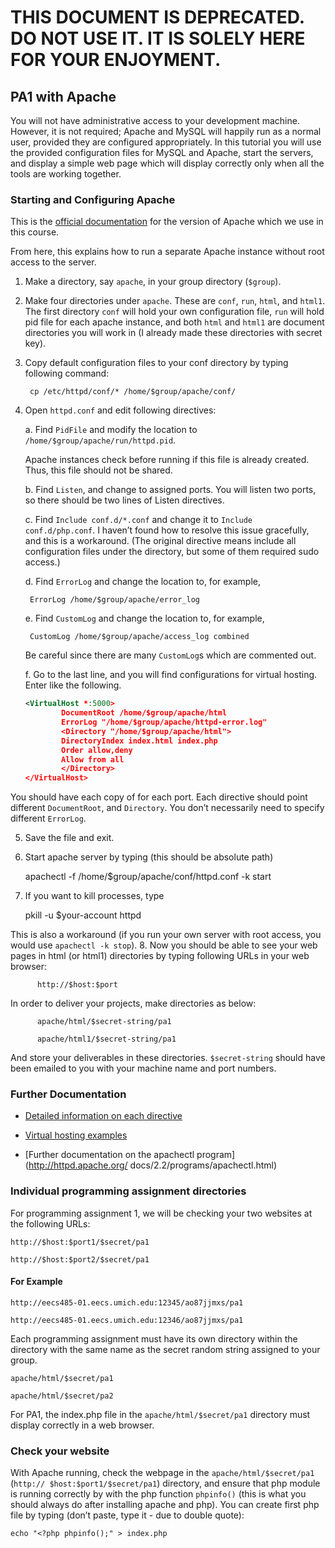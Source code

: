 # THIS DOCUMENT IS DEPRECATED. DO NOT USE IT. IT IS SOLELY HERE FOR YOUR ENJOYMENT.

## PA1 with Apache
You will not have administrative access to your development machine. However, it is not 
required; Apache and MySQL will happily run as a normal user, provided they are configured 
appropriately. In this tutorial you will use the provided configuration files 
for MySQL and Apache, start the servers, and display a simple web page which will display 
correctly only when all the tools are working together.

### Starting and Configuring Apache
This is the [official documentation](http://httpd.apache.org/docs/2.2/) for the version of Apache which we use in this course.

From here, this explains how to run a separate Apache instance without root access to the 
server.

1. Make a directory, say `apache`, in your group directory (`$group`).

2. Make four directories under `apache`. These are `conf`, `run`, `html`, and `html1`. The first 
directory `conf` will hold your own configuration file, `run` will hold pid file for each apache 
instance, and both `html` and `html1` are document directories you will work in (I already made 
these directories with secret key).

3. Copy default configuration files to your conf directory by typing following command: 

        cp /etc/httpd/conf/* /home/$group/apache/conf/

4. Open `httpd.conf` and edit following directives:

    a. Find `PidFile` and modify the location to `/home/$group/apache/run/httpd.pid`.

    Apache instances check before running if this file is already created. Thus, this file should not 
    be shared.

    b. Find `Listen`, and change to assigned ports. You will listen two ports, so there should be two 
    lines of Listen directives.

    c. Find `Include conf.d/*.conf` and change it to `Include conf.d/php.conf`. I haven’t 
    found how to resolve this issue gracefully, and this is a workaround. (The original directive 
    means include all configuration files under the directory, but some of them required sudo 
    access.)

    d. Find `ErrorLog` and change the location to, for example,

        ErrorLog /home/$group/apache/error_log

    e. Find `CustomLog` and change the location to, for example,

        CustomLog /home/$group/apache/access_log combined

    Be careful since there are many `CustomLog`s which are commented out.

    f. Go to the last line, and you will find configurations for virtual hosting. Enter like the following.

    ```xml
    <VirtualHost *:5000> 
            DocumentRoot /home/$group/apache/html
            ErrorLog "/home/$group/apache/httpd-error.log"
            <Directory "/home/$group/apache/html">
            DirectoryIndex index.html index.php
            Order allow,deny
            Allow from all
            </Directory>
    </VirtualHost>
    ```

  You should have each copy of <VirtualHost> for each port. Each directive should point different 
  `DocumentRoot`, and `Directory`. You don’t necessarily need to specify different `ErrorLog`.

5. Save the file and exit.
6. Start apache server by typing (this should be absolute path)

      apachectl -f /home/$group/apache/conf/httpd.conf -k start

7. If you want to kill processes, type

      pkill -u $your-account httpd

  This is also a workaround (if you run your own server with root access, you would use 
  `apachectl -k stop`).
8. Now you should be able to see your web pages in html (or html1) directories by typing 
following URLs in your web browser:

          http://$host:$port

  In order to deliver your projects, make directories as below:

          apache/html/$secret-string/pa1

          apache/html1/$secret-string/pa1

  And store your deliverables in these directories. `$secret-string` should have been emailed 
  to you with your machine name and port numbers.

### Further Documentation

* [Detailed information on each directive](http://httpd.apache.org/docs/current/mod/directives.html)

* [Virtual hosting examples](http://httpd.apache.org/docs/2.0/vhosts/examples.html)

* [Further documentation on the apachectl program](http://httpd.apache.org/
docs/2.2/programs/apachectl.html)

### Individual programming assignment directories
For programming assignment 1, we will be checking your two websites at the following URLs:

    http://$host:$port1/$secret/pa1

    http://$host:$port2/$secret/pa1

#### For Example

    http://eecs485-01.eecs.umich.edu:12345/ao87jjmxs/pa1

    http://eecs485-01.eecs.umich.edu:12346/ao87jjmxs/pa1

Each programming assignment must have its own directory within the directory with the same 
name as the secret random string assigned to your group.

    apache/html/$secret/pa1

    apache/html/$secret/pa2

For PA1, the index.php file in the `apache/html/$secret/pa1` directory must 
display correctly in a web browser.

### Check your website
With Apache running, check the webpage in the `apache/html/$secret/pa1` (`http://
$host:$port1/$secret/pa1`) directory, and ensure that php module is running correctly by with the php function `phpinfo()` (this is what you should always do after installing apache and 
php). You can create first php file by typing (don’t paste, type it - due to double quote):

    echo "<?php phpinfo();" > index.php
